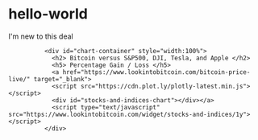 # hello-world
I'm new to this deal
              
              <div id="chart-container" style="width:100%">
                <h2> Bitcoin versus S&P500, DJI, Tesla, and Apple </h2>
                <h5> Percentage Gain / Loss </h5>
                <a href="https://www.lookintobitcoin.com/bitcoin-price-live/" target="_blank">
                <script src="https://cdn.plot.ly/plotly-latest.min.js"></script>
                <div id="stocks-and-indices-chart"></div></a>
                <script type="text/javascript" src="https://www.lookintobitcoin.com/widget/stocks-and-indices/1y"></script>
              </div>
              
            
            
